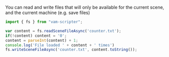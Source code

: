 You can read and write files that will only be available for the current scene, and the current machine (e.g. save files)

```js
import { fs } from "vam-scripter";

var content = fs.readSceneFileAsync('counter.txt');
if(!content) content = '0';
content = parseInt(content) + 1;
console.log('File loaded ' + content + ' times')
fs.writeSceneFileAsync('counter.txt', content.toString());
```
